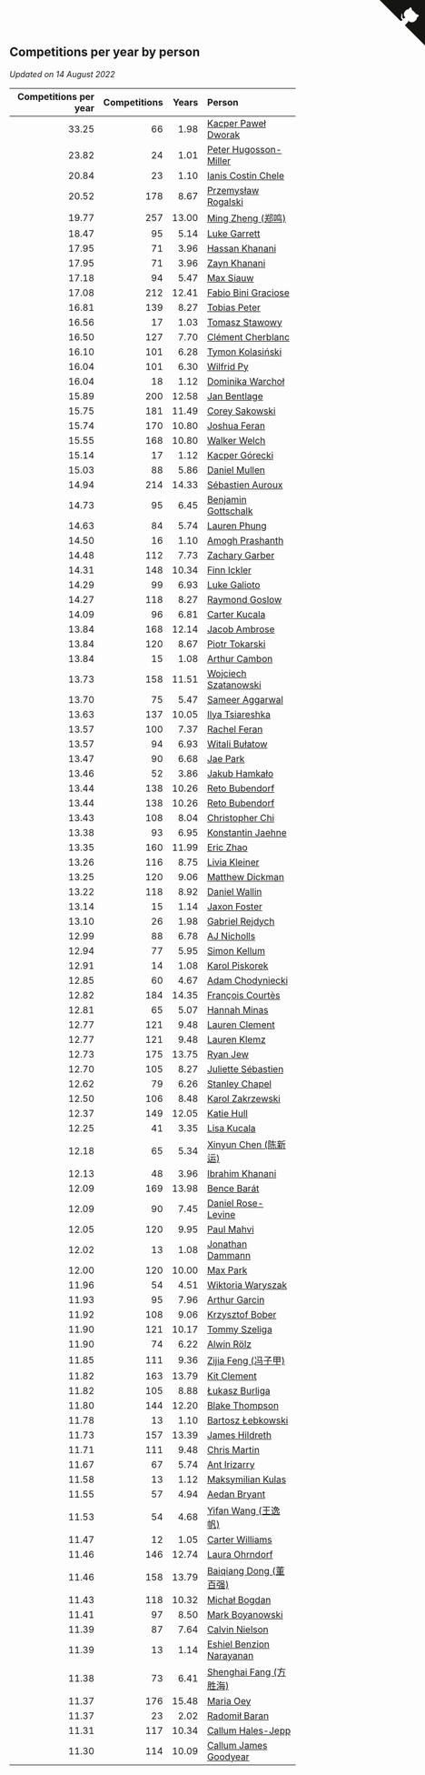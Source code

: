 ## Competitions per year by person

*Updated on 14 August 2022*

| Competitions per year | Competitions | Years | Person |
| ---: | ---: | ---: | :--- |
| 33.25 | 66 | 1.98 | [Kacper Paweł Dworak](https://www.worldcubeassociation.org/persons/2020DWOR01) |
| 23.82 | 24 | 1.01 | [Peter Hugosson-Miller](https://www.worldcubeassociation.org/persons/2021HUGO01) |
| 20.84 | 23 | 1.10 | [Ianis Costin Chele](https://www.worldcubeassociation.org/persons/2021CHEL01) |
| 20.52 | 178 | 8.67 | [Przemysław Rogalski](https://www.worldcubeassociation.org/persons/2013ROGA02) |
| 19.77 | 257 | 13.00 | [Ming Zheng (郑鸣)](https://www.worldcubeassociation.org/persons/2009ZHEN11) |
| 18.47 | 95 | 5.14 | [Luke Garrett](https://www.worldcubeassociation.org/persons/2017GARR05) |
| 17.95 | 71 | 3.96 | [Hassan Khanani](https://www.worldcubeassociation.org/persons/2018KHAN26) |
| 17.95 | 71 | 3.96 | [Zayn Khanani](https://www.worldcubeassociation.org/persons/2018KHAN28) |
| 17.18 | 94 | 5.47 | [Max Siauw](https://www.worldcubeassociation.org/persons/2017SIAU02) |
| 17.08 | 212 | 12.41 | [Fabio Bini Graciose](https://www.worldcubeassociation.org/persons/2010GRAC02) |
| 16.81 | 139 | 8.27 | [Tobias Peter](https://www.worldcubeassociation.org/persons/2014PETE03) |
| 16.56 | 17 | 1.03 | [Tomasz Stawowy](https://www.worldcubeassociation.org/persons/2021STAW01) |
| 16.50 | 127 | 7.70 | [Clément Cherblanc](https://www.worldcubeassociation.org/persons/2014CHER05) |
| 16.10 | 101 | 6.28 | [Tymon Kolasiński](https://www.worldcubeassociation.org/persons/2016KOLA02) |
| 16.04 | 101 | 6.30 | [Wilfrid Py](https://www.worldcubeassociation.org/persons/2016PYWI01) |
| 16.04 | 18 | 1.12 | [Dominika Warchoł](https://www.worldcubeassociation.org/persons/2021WARC01) |
| 15.89 | 200 | 12.58 | [Jan Bentlage](https://www.worldcubeassociation.org/persons/2010BENT01) |
| 15.75 | 181 | 11.49 | [Corey Sakowski](https://www.worldcubeassociation.org/persons/2011SAKO01) |
| 15.74 | 170 | 10.80 | [Joshua Feran](https://www.worldcubeassociation.org/persons/2011FERA01) |
| 15.55 | 168 | 10.80 | [Walker Welch](https://www.worldcubeassociation.org/persons/2011WELC01) |
| 15.14 | 17 | 1.12 | [Kacper Górecki](https://www.worldcubeassociation.org/persons/2021GORE01) |
| 15.03 | 88 | 5.86 | [Daniel Mullen](https://www.worldcubeassociation.org/persons/2016MULL04) |
| 14.94 | 214 | 14.33 | [Sébastien Auroux](https://www.worldcubeassociation.org/persons/2008AURO01) |
| 14.73 | 95 | 6.45 | [Benjamin Gottschalk](https://www.worldcubeassociation.org/persons/2016GOTT01) |
| 14.63 | 84 | 5.74 | [Lauren Phung](https://www.worldcubeassociation.org/persons/2016PHUN02) |
| 14.50 | 16 | 1.10 | [Amogh Prashanth](https://www.worldcubeassociation.org/persons/2021PRAS01) |
| 14.48 | 112 | 7.73 | [Zachary Garber](https://www.worldcubeassociation.org/persons/2014GARB01) |
| 14.31 | 148 | 10.34 | [Finn Ickler](https://www.worldcubeassociation.org/persons/2012ICKL01) |
| 14.29 | 99 | 6.93 | [Luke Galioto](https://www.worldcubeassociation.org/persons/2015GALI02) |
| 14.27 | 118 | 8.27 | [Raymond Goslow](https://www.worldcubeassociation.org/persons/2014GOSL01) |
| 14.09 | 96 | 6.81 | [Carter Kucala](https://www.worldcubeassociation.org/persons/2015KUCA01) |
| 13.84 | 168 | 12.14 | [Jacob Ambrose](https://www.worldcubeassociation.org/persons/2010AMBR01) |
| 13.84 | 120 | 8.67 | [Piotr Tokarski](https://www.worldcubeassociation.org/persons/2013TOKA01) |
| 13.84 | 15 | 1.08 | [Arthur Cambon](https://www.worldcubeassociation.org/persons/2021CAMB01) |
| 13.73 | 158 | 11.51 | [Wojciech Szatanowski](https://www.worldcubeassociation.org/persons/2011SZAT01) |
| 13.70 | 75 | 5.47 | [Sameer Aggarwal](https://www.worldcubeassociation.org/persons/2017AGGA01) |
| 13.63 | 137 | 10.05 | [Ilya Tsiareshka](https://www.worldcubeassociation.org/persons/2012TERE01) |
| 13.57 | 100 | 7.37 | [Rachel Feran](https://www.worldcubeassociation.org/persons/2015FERA01) |
| 13.57 | 94 | 6.93 | [Witali Bułatow](https://www.worldcubeassociation.org/persons/2015BUAT01) |
| 13.47 | 90 | 6.68 | [Jae Park](https://www.worldcubeassociation.org/persons/2015PARK24) |
| 13.46 | 52 | 3.86 | [Jakub Hamkało](https://www.worldcubeassociation.org/persons/2018HAMK01) |
| 13.44 | 138 | 10.26 | [Reto Bubendorf](https://www.worldcubeassociation.org/persons/2012BUBE01) |
| 13.44 | 138 | 10.26 | [Reto Bubendorf](https://www.worldcubeassociation.org/persons/2012BUBE01) |
| 13.43 | 108 | 8.04 | [Christopher Chi](https://www.worldcubeassociation.org/persons/2014CHIC01) |
| 13.38 | 93 | 6.95 | [Konstantin Jaehne](https://www.worldcubeassociation.org/persons/2015JAEH01) |
| 13.35 | 160 | 11.99 | [Eric Zhao](https://www.worldcubeassociation.org/persons/2010ZHAO19) |
| 13.26 | 116 | 8.75 | [Livia Kleiner](https://www.worldcubeassociation.org/persons/2013KLEI03) |
| 13.25 | 120 | 9.06 | [Matthew Dickman](https://www.worldcubeassociation.org/persons/2013DICK01) |
| 13.22 | 118 | 8.92 | [Daniel Wallin](https://www.worldcubeassociation.org/persons/2013WALL03) |
| 13.14 | 15 | 1.14 | [Jaxon Foster](https://www.worldcubeassociation.org/persons/2021FOST01) |
| 13.10 | 26 | 1.98 | [Gabriel Rejdych](https://www.worldcubeassociation.org/persons/2020REJD01) |
| 12.99 | 88 | 6.78 | [AJ Nicholls](https://www.worldcubeassociation.org/persons/2015NICH04) |
| 12.94 | 77 | 5.95 | [Simon Kellum](https://www.worldcubeassociation.org/persons/2016KELL12) |
| 12.91 | 14 | 1.08 | [Karol Piskorek](https://www.worldcubeassociation.org/persons/2021PISK01) |
| 12.85 | 60 | 4.67 | [Adam Chodyniecki](https://www.worldcubeassociation.org/persons/2017CHOD02) |
| 12.82 | 184 | 14.35 | [François Courtès](https://www.worldcubeassociation.org/persons/2008COUR01) |
| 12.81 | 65 | 5.07 | [Hannah Minas](https://www.worldcubeassociation.org/persons/2017MINA04) |
| 12.77 | 121 | 9.48 | [Lauren Clement](https://www.worldcubeassociation.org/persons/2013KLEM01) |
| 12.77 | 121 | 9.48 | [Lauren Klemz](https://www.worldcubeassociation.org/persons/2013KLEM01) |
| 12.73 | 175 | 13.75 | [Ryan Jew](https://www.worldcubeassociation.org/persons/2008JEWR01) |
| 12.70 | 105 | 8.27 | [Juliette Sébastien](https://www.worldcubeassociation.org/persons/2014SEBA01) |
| 12.62 | 79 | 6.26 | [Stanley Chapel](https://www.worldcubeassociation.org/persons/2016CHAP04) |
| 12.50 | 106 | 8.48 | [Karol Zakrzewski](https://www.worldcubeassociation.org/persons/2014ZAKR01) |
| 12.37 | 149 | 12.05 | [Katie Hull](https://www.worldcubeassociation.org/persons/2010HULL01) |
| 12.25 | 41 | 3.35 | [Lisa Kucala](https://www.worldcubeassociation.org/persons/2019KUCA01) |
| 12.18 | 65 | 5.34 | [Xinyun Chen (陈新运)](https://www.worldcubeassociation.org/persons/2017CHEN36) |
| 12.13 | 48 | 3.96 | [Ibrahim Khanani](https://www.worldcubeassociation.org/persons/2018KHAN27) |
| 12.09 | 169 | 13.98 | [Bence Barát](https://www.worldcubeassociation.org/persons/2008BARA01) |
| 12.09 | 90 | 7.45 | [Daniel Rose-Levine](https://www.worldcubeassociation.org/persons/2015ROSE01) |
| 12.05 | 120 | 9.95 | [Paul Mahvi](https://www.worldcubeassociation.org/persons/2012MAHV01) |
| 12.02 | 13 | 1.08 | [Jonathan Dammann](https://www.worldcubeassociation.org/persons/2021DAMM01) |
| 12.00 | 120 | 10.00 | [Max Park](https://www.worldcubeassociation.org/persons/2012PARK03) |
| 11.96 | 54 | 4.51 | [Wiktoria Waryszak](https://www.worldcubeassociation.org/persons/2018WARY01) |
| 11.93 | 95 | 7.96 | [Arthur Garcin](https://www.worldcubeassociation.org/persons/2014GARC27) |
| 11.92 | 108 | 9.06 | [Krzysztof Bober](https://www.worldcubeassociation.org/persons/2013BOBE01) |
| 11.90 | 121 | 10.17 | [Tommy Szeliga](https://www.worldcubeassociation.org/persons/2012SZEL01) |
| 11.90 | 74 | 6.22 | [Alwin Rölz](https://www.worldcubeassociation.org/persons/2016ROLZ01) |
| 11.85 | 111 | 9.36 | [Zijia Feng (冯子甲)](https://www.worldcubeassociation.org/persons/2013FENG02) |
| 11.82 | 163 | 13.79 | [Kit Clement](https://www.worldcubeassociation.org/persons/2008CLEM01) |
| 11.82 | 105 | 8.88 | [Łukasz Burliga](https://www.worldcubeassociation.org/persons/2013BURL01) |
| 11.80 | 144 | 12.20 | [Blake Thompson](https://www.worldcubeassociation.org/persons/2010THOM03) |
| 11.78 | 13 | 1.10 | [Bartosz Łebkowski](https://www.worldcubeassociation.org/persons/2021LEBK01) |
| 11.73 | 157 | 13.39 | [James Hildreth](https://www.worldcubeassociation.org/persons/2009HILD01) |
| 11.71 | 111 | 9.48 | [Chris Martin](https://www.worldcubeassociation.org/persons/2013MART03) |
| 11.67 | 67 | 5.74 | [Ant Irizarry](https://www.worldcubeassociation.org/persons/2016IRIZ02) |
| 11.58 | 13 | 1.12 | [Maksymilian Kulas](https://www.worldcubeassociation.org/persons/2021KULA02) |
| 11.55 | 57 | 4.94 | [Aedan Bryant](https://www.worldcubeassociation.org/persons/2017BRYA06) |
| 11.53 | 54 | 4.68 | [Yifan Wang (王逸帆)](https://www.worldcubeassociation.org/persons/2017WANY29) |
| 11.47 | 12 | 1.05 | [Carter Williams](https://www.worldcubeassociation.org/persons/2021WILL06) |
| 11.46 | 146 | 12.74 | [Laura Ohrndorf](https://www.worldcubeassociation.org/persons/2009OHRN01) |
| 11.46 | 158 | 13.79 | [Baiqiang Dong (董百强)](https://www.worldcubeassociation.org/persons/2008DONG06) |
| 11.43 | 118 | 10.32 | [Michał Bogdan](https://www.worldcubeassociation.org/persons/2012BOGD01) |
| 11.41 | 97 | 8.50 | [Mark Boyanowski](https://www.worldcubeassociation.org/persons/2014BOYA01) |
| 11.39 | 87 | 7.64 | [Calvin Nielson](https://www.worldcubeassociation.org/persons/2014NIEL03) |
| 11.39 | 13 | 1.14 | [Eshiel Benzion Narayanan](https://www.worldcubeassociation.org/persons/2021NARA03) |
| 11.38 | 73 | 6.41 | [Shenghai Fang (方胜海)](https://www.worldcubeassociation.org/persons/2016FANG01) |
| 11.37 | 176 | 15.48 | [Maria Oey](https://www.worldcubeassociation.org/persons/2007OEYM01) |
| 11.37 | 23 | 2.02 | [Radomił Baran](https://www.worldcubeassociation.org/persons/2020BARA02) |
| 11.31 | 117 | 10.34 | [Callum Hales-Jepp](https://www.worldcubeassociation.org/persons/2012HALE01) |
| 11.30 | 114 | 10.09 | [Callum James Goodyear](https://www.worldcubeassociation.org/persons/2012GOOD02) |


<a href="https://github.com/jonatanklosko/wca_statistics" class="github-corner" aria-label="View source on Github"><svg width="80" height="80" viewBox="0 0 250 250" style="fill:#151513; color:#fff; position: absolute; top: 0; border: 0; right: 0;" aria-hidden="true"><path d="M0,0 L115,115 L130,115 L142,142 L250,250 L250,0 Z"></path><path d="M128.3,109.0 C113.8,99.7 119.0,89.6 119.0,89.6 C122.0,82.7 120.5,78.6 120.5,78.6 C119.2,72.0 123.4,76.3 123.4,76.3 C127.3,80.9 125.5,87.3 125.5,87.3 C122.9,97.6 130.6,101.9 134.4,103.2" fill="currentColor" style="transform-origin: 130px 106px;" class="octo-arm"></path><path d="M115.0,115.0 C114.9,115.1 118.7,116.5 119.8,115.4 L133.7,101.6 C136.9,99.2 139.9,98.4 142.2,98.6 C133.8,88.0 127.5,74.4 143.8,58.0 C148.5,53.4 154.0,51.2 159.7,51.0 C160.3,49.4 163.2,43.6 171.4,40.1 C171.4,40.1 176.1,42.5 178.8,56.2 C183.1,58.6 187.2,61.8 190.9,65.4 C194.5,69.0 197.7,73.2 200.1,77.6 C213.8,80.2 216.3,84.9 216.3,84.9 C212.7,93.1 206.9,96.0 205.4,96.6 C205.1,102.4 203.0,107.8 198.3,112.5 C181.9,128.9 168.3,122.5 157.7,114.1 C157.9,116.9 156.7,120.9 152.7,124.9 L141.0,136.5 C139.8,137.7 141.6,141.9 141.8,141.8 Z" fill="currentColor" class="octo-body"></path></svg></a><style>.github-corner:hover .octo-arm{animation:octocat-wave 560ms ease-in-out}@keyframes octocat-wave{0%,100%{transform:rotate(0)}20%,60%{transform:rotate(-25deg)}40%,80%{transform:rotate(10deg)}}@media (max-width:500px){.github-corner:hover .octo-arm{animation:none}.github-corner .octo-arm{animation:octocat-wave 560ms ease-in-out}}</style>
